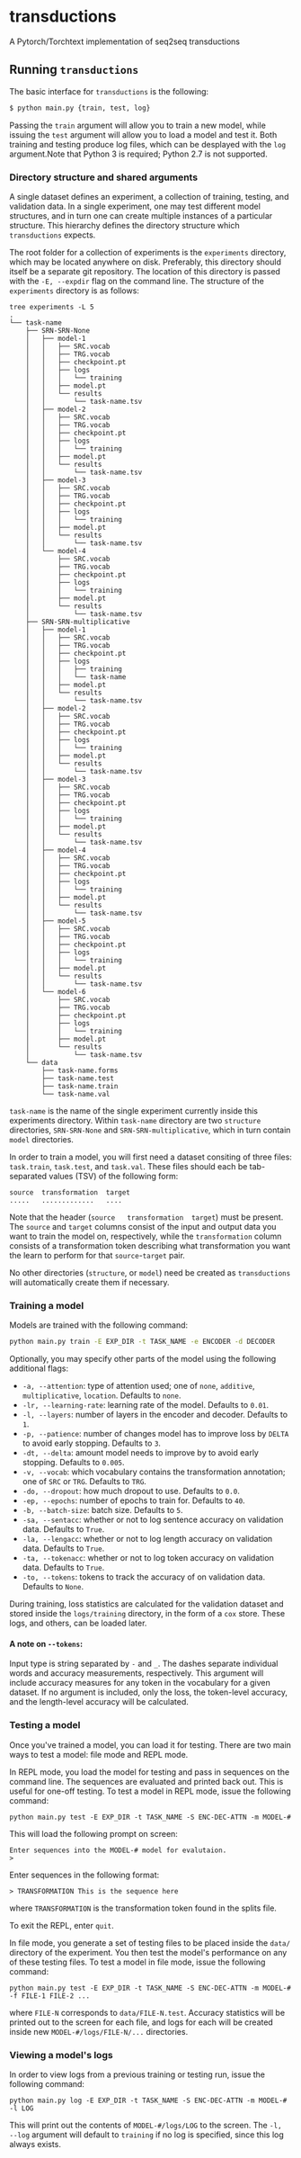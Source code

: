 # transductions
A Pytorch/Torchtext implementation of seq2seq transductions


## Running `transductions`

The basic interface for `transductions` is the following:
```bash
$ python main.py {train, test, log}
```

Passing the `train` argument will allow you to train a new model, while 
issuing the `test` argument will allow you to load a model and test it. 
Both training and testing produce log files, which can be desplayed with the
`log` argument.Note that Python 3 is required; Python 2.7 is not supported.

### Directory structure and shared arguments

A single dataset defines an experiment, a collection of training, testing,
and validation data. In a single experiment, one may test different model
structures, and in turn one can create multiple instances of a particular
structure. This hierarchy defines the directory structure which `transductions`
expects.

The root folder for a collection of experiments is the `experiments` directory,
which may be located anywhere on disk. Preferably, this directory should itself
be a separate git repository. The location of this directory is passed with the
`-E, --expdir` flag on the command line. The structure of the `experiments`
directory is as follows:

```
tree experiments -L 5
.
└── task-name
    ├── SRN-SRN-None
    │   ├── model-1
    │   │   ├── SRC.vocab
    │   │   ├── TRG.vocab
    │   │   ├── checkpoint.pt
    │   │   ├── logs
    │   │   │   └── training
    │   │   ├── model.pt
    │   │   └── results
    │   │       └── task-name.tsv
    │   ├── model-2
    │   │   ├── SRC.vocab
    │   │   ├── TRG.vocab
    │   │   ├── checkpoint.pt
    │   │   ├── logs
    │   │   │   └── training
    │   │   ├── model.pt
    │   │   └── results
    │   │       └── task-name.tsv
    │   ├── model-3
    │   │   ├── SRC.vocab
    │   │   ├── TRG.vocab
    │   │   ├── checkpoint.pt
    │   │   ├── logs
    │   │   │   └── training
    │   │   ├── model.pt
    │   │   └── results
    │   │       └── task-name.tsv
    │   └── model-4
    │       ├── SRC.vocab
    │       ├── TRG.vocab
    │       ├── checkpoint.pt
    │       ├── logs
    │       │   └── training
    │       ├── model.pt
    │       └── results
    │           └── task-name.tsv
    ├── SRN-SRN-multiplicative
    │   ├── model-1
    │   │   ├── SRC.vocab
    │   │   ├── TRG.vocab
    │   │   ├── checkpoint.pt
    │   │   ├── logs
    │   │   │   ├── training
    │   │   │   └── task-name
    │   │   ├── model.pt
    │   │   └── results
    │   │       └── task-name.tsv
    │   ├── model-2
    │   │   ├── SRC.vocab
    │   │   ├── TRG.vocab
    │   │   ├── checkpoint.pt
    │   │   ├── logs
    │   │   │   └── training
    │   │   ├── model.pt
    │   │   └── results
    │   │       └── task-name.tsv
    │   ├── model-3
    │   │   ├── SRC.vocab
    │   │   ├── TRG.vocab
    │   │   ├── checkpoint.pt
    │   │   ├── logs
    │   │   │   └── training
    │   │   ├── model.pt
    │   │   └── results
    │   │       └── task-name.tsv
    │   ├── model-4
    │   │   ├── SRC.vocab
    │   │   ├── TRG.vocab
    │   │   ├── checkpoint.pt
    │   │   ├── logs
    │   │   │   └── training
    │   │   ├── model.pt
    │   │   └── results
    │   │       └── task-name.tsv
    │   ├── model-5
    │   │   ├── SRC.vocab
    │   │   ├── TRG.vocab
    │   │   ├── checkpoint.pt
    │   │   ├── logs
    │   │   │   └── training
    │   │   ├── model.pt
    │   │   └── results
    │   │       └── task-name.tsv
    │   └── model-6
    │       ├── SRC.vocab
    │       ├── TRG.vocab
    │       ├── checkpoint.pt
    │       ├── logs
    │       │   └── training
    │       ├── model.pt
    │       └── results
    │           └── task-name.tsv
    └── data
        ├── task-name.forms
        ├── task-name.test
        ├── task-name.train
        └── task-name.val
```

`task-name` is the name of the single experiment currently inside this 
experiments directory. Within `task-name` directory are two `structure`
directories, `SRN-SRN-None` and `SRN-SRN-multiplicative`, which in turn
contain `model` directories.

In order to train a model, you will first need a dataset consiting of three
files: `task.train`, `task.test`, and `task.val`. These files should each be
tab-separated values (TSV) of the following form:

```
source	transformation	target
..... 	............. 	....
```
Note that the header (`source	transformation	target`) must be present. The
`source` and `target` columns consist of the input and output data you want to
train the model on, respectively, while the `transformation` column consists of
a transformation token describing what transformation you want the learn to 
perform for that `source`-`target` pair.

No other directories (`structure`, or `model`) need be created as 
`transductions` will automatically create them if necessary.

### Training a model

Models are trained with the following command:

``` bash
python main.py train -E EXP_DIR -t TASK_NAME -e ENCODER -d DECODER 
```

Optionally, you may specify other parts of the model using the following
additional flags:

* `-a, --attention`: type of attention used; one of `none`, `additive`, `multiplicative`, `location`. Defaults to `none`.
* `-lr, --learning-rate`: learning rate of the model. Defaults to `0.01`.
* `-l, --layers`: number of layers in the encoder and decoder. Defaults to `1`.
* `-p, --patience`: number of changes model has to improve loss by `DELTA` to avoid early stopping. Defaults to `3`.
* `-dt, --delta`: amount model needs to improve by to avoid early stopping. Defaults to `0.005`.
* `-v, --vocab`: which vocabulary contains the transformation annotation; one of `SRC` or `TRG`. Defaults to `TRG`.
* `-do, --dropout`: how much dropout to use. Defaults to `0.0`.
* `-ep, --epochs`: number of epochs to train for. Defaults to `40`.
* `-b, --batch-size`: batch size. Defaults to `5`.
* `-sa, --sentacc`: whether or not to log sentence accuracy on validation data. Defaults to `True`.
* `-la, --lengacc`: whether or not to log length accuracy on validation data. Defaults to `True`.
* `-ta, --tokenacc`: whether or not to log token accuracy on validation data. Defaults to `True`.
* `-to, --tokens`: tokens to track the accuracy of on validation data. Defaults to `None`.

During training, loss statistics are calculated for the validation dataset
and stored inside the `logs/training` directory, in the form of a `cox` store.
These logs, and others, can be loaded later.

#### A note on `--tokens`:

Input type is string separated by `-` and `_`. The dashes separate individual 
words and accuracy measurements, respectively. This argument will include 
accuracy measures for any token in the vocabulary for a given dataset. If no 
argument is included, only the loss, the token-level accuracy, and the 
length-level accuracy will be calculated.

### Testing a model

Once you've trained a model, you can load it for testing. There are two main
ways to test a model: file mode and REPL mode.

In REPL mode, you load the model for testing and pass in sequences on the 
command line. The sequences are evaluated and printed back out. This is useful
for one-off testing. To test a model in REPL mode, issue the following command:

```
python main.py test -E EXP_DIR -t TASK_NAME -S ENC-DEC-ATTN -m MODEL-#
```

This will load the following prompt on screen:

```
Enter sequences into the MODEL-# model for evalutaion.
> 
```

Enter sequences in the following format:

```
> TRANSFORMATION This is the sequence here
```

where `TRANSFORMATION` is the transformation token found in the splits file.

To exit the REPL, enter `quit`.


In file mode, you generate a set of testing files to be placed inside the
`data/` directory of the experiment. You then test the model's performance
on any of these testing files. To test a model in file mode, issue the 
following command:

```
python main.py test -E EXP_DIR -t TASK_NAME -S ENC-DEC-ATTN -m MODEL-# -f FILE-1 FILE-2 ...
```

where `FILE-N` corresponds to `data/FILE-N.test`. Accuracy statistics will be
printed out to the screen for each file, and logs for each will be created
inside new `MODEL-#/logs/FILE-N/...` directories.

### Viewing a model's logs

In order to view logs from a previous training or testing run, issue the 
following command:

```
python main.py log -E EXP_DIR -t TASK_NAME -S ENC-DEC-ATTN -m MODEL-# -l LOG
```

This will print out the contents of `MODEL-#/logs/LOG` to the screen. The `-l, 
--log` argument will default to `training` if no log is specified, since this 
log always exists.

